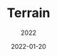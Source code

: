 ---
title: Terrain
date: 2022-01-20
subtitle: 2022
link: https://example.com/
image: ./terrain1.png
description: |
   Large scale terrain.
---